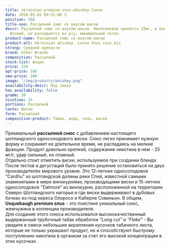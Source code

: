 ```yaml
---
title: ukrainian-premium-snus-whiskey-loose
date: 2018-05-02 09:51:00 Z
position: 168
title-seo: Рассыпной снюс со вкусом виски
descr: Рассыпной снюс со вкусом виски. Никотиновая крепость 25мг, в банке 50 грамм.
  Вязкий, не распадается во рту, минимальный потек.
product-name: Рассыпной снюс со вкусом виски
product-alt: Ukrainian whiskey  Loose Snus snus.biz
strong: Средней крепости
brand: Other Brands
composition: Рассыпной
stock-list: Акция
price: 220
opt-price: 186
new-price: 200
image: "/img/products/whiskey.png"
availability-descr: Под заказ
has_availability: false
gramm: 50
nicotine: 25
portions: Рассыпной
taste: Виски
form: Рассыпной
composition-product: Табак, вода, соль, виски
---
```


Премиальный **рассыпной снюс** с добавлением настоящего шотландского односолодового виски. Снюс легко принимает нужную форму и сохраняет ее длительное время, не распадаясь на мелкие фракции. Продукт довольно крепкий, содержание никотина в нем - 25 мг/г, удар сильный, но плавный.<br>
Отдельно стоит отметить виски, используемое при создании бленда. После тестов и дегустаций было принято решение остановиться на двух производителях мирового уровня. Это 12-летнее односолодовое "Cardhu" из шотландской долины реки Спей, известной самыми знаменитыми в мире винокурнями, производящими виски и 15-летнее односолодовое "Dalmore" из винокурни, расположенной на территории Северо-Шотландского нагорья и где виски выдерживают в дубовых бочках из-под хереса Олоросо и Каберне Совиньон. В общем, **Usquebaugh premium snus** - это поистине уникальный снюс, жемчужина в коллекции производителя.<br>
Для создания этого снюса использовался высококачественный выдержанный трубочный табак обработки *"Long cut"* и *"Flake"*  - Вы увидите в смеси небольшие вкрапления кусочков табачного листа, которые не только украшают продукт, но и способствуют быстрому поступлению никотина в организм за счет его высокой концентрации в этих кусочках.
